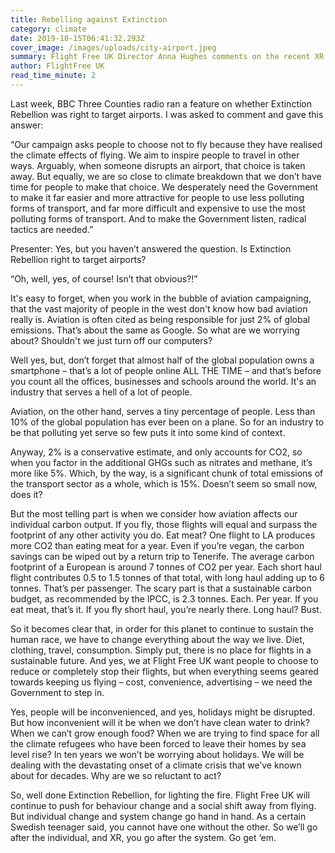 ```yaml
---
title: Rebelling against Extinction
category: climate
date: 2019-10-15T06:41:32.293Z
cover_image: /images/uploads/city-airport.jpeg
summary: Flight Free UK Director Anna Hughes comments on the recent XR airport action
author: FlightFree UK
read_time_minute: 2
---
```

Last week, BBC Three Counties radio ran a feature on whether Extinction Rebellion was right to target airports. I was asked to comment and gave this answer:

“Our campaign asks people to choose not to fly because they have realised the climate effects of flying. We aim to inspire people to travel in other ways. Arguably, when someone disrupts an airport, that choice is taken away. But equally, we are so close to climate breakdown that we don’t have time for people to make that choice. We desperately need the Government to make it far easier and more attractive for people to use less polluting forms of transport, and far more difficult and expensive to use the most polluting forms of transport. And to make the Government listen, radical tactics are needed.”

Presenter: Yes, but you haven’t answered the question. Is Extinction Rebellion right to target airports?

“Oh, well, yes, of course! Isn’t that obvious?!”

It's easy to forget, when you work in the bubble of aviation campaigning, that the vast majority of people in the west don't know how bad aviation really is. Aviation is often cited as being responsible for just 2% of global emissions. That’s about the same as Google. So what are we worrying about? Shouldn't we just turn off our computers? 

Well yes, but, don’t forget that almost half of the global population owns a smartphone – that’s a lot of people online ALL THE TIME – and that’s before you count all the offices, businesses and schools around the world. It's an industry that serves a hell of a lot of people.

Aviation, on the other hand, serves a tiny percentage of people. Less than 10% of the global population has ever been on a plane. So for an industry to be that polluting yet serve so few puts it into some kind of context.

Anyway, 2% is a conservative estimate, and only accounts for CO2, so when you factor in the additional GHGs such as nitrates and methane, it’s more like 5%. Which, by the way, is a significant chunk of total emissions of the transport sector as a whole, which is 15%. Doesn’t seem so small now, does it?

But the most telling part is when we consider how aviation affects our individual carbon output. If you fly, those flights will equal and surpass the footprint of any other activity you do. Eat meat? One flight to LA produces more CO2 than eating meat for a year. Even if you’re vegan, the carbon savings can be wiped out by a return trip to Tenerife. The average carbon footprint of a European is around 7 tonnes of CO2 per year. Each short haul flight contributes 0.5 to 1.5 tonnes of that total, with long haul adding up to 6 tonnes. That’s per passenger. The scary part is that a sustainable carbon budget, as recommended by the IPCC, is 2.3 tonnes. Each. Per year. If you eat meat, that’s it. If you fly short haul, you’re nearly there. Long haul? Bust.

So it becomes clear that, in order for this planet to continue to sustain the human race, we have to change everything about the way we live. Diet, clothing, travel, consumption. Simply put, there is no place for flights in a sustainable future. And yes, we at Flight Free UK want people to choose to reduce or completely stop their flights, but when everything seems geared towards keeping us flying – cost, convenience, advertising – we need the Government to step in.

Yes, people will be inconvenienced, and yes, holidays might be disrupted. But how inconvenient will it be when we don’t have clean water to drink? When we can’t grow enough food? When we are trying to find space for all the climate refugees who have been forced to leave their homes by sea level rise? In ten years we won’t be worrying about holidays. We will be dealing with the devastating onset of a climate crisis that we’ve known about for decades. Why are we so reluctant to act?

So, well done Extinction Rebellion, for lighting the fire. Flight Free UK will continue to push for behaviour change and a social shift away from flying. But individual change and system change go hand in hand. As a certain Swedish teenager said, you cannot have one without the other. So we’ll go after the individual, and XR, you go after the system. Go get ‘em.

